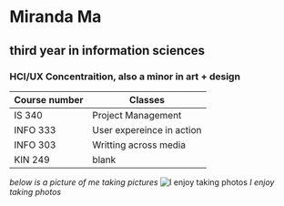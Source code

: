 # Miranda Ma
## third year in information sciences 
### HCI/UX Concentraition, also a minor in art + design 

| Course number | Classes | 
| --- | --- | 
| IS 340 | Project Management | 
| INFO 333 | User expereince in action | 
| INFO 303 | Writting across media |
| KIN 249 | blank | 

*below is a picture of me taking pictures* 
![I enjoy taking photos](https://github.com/mirandaxma/Project-Management/assets/98190786/afad9990-1708-4f9e-b481-b9dfb4c03692)
*I enjoy taking photos* 
